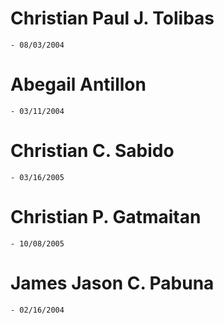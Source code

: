 # Christian Paul J. Tolibas
    - 08/03/2004
# Abegail Antillon
    - 03/11/2004
# Christian C. Sabido
    - 03/16/2005
# Christian P. Gatmaitan
    - 10/08/2005
# James Jason C. Pabuna
    - 02/16/2004